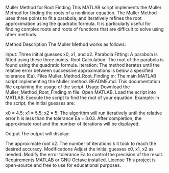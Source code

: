 Muller Method for Root Finding
This MATLAB script implements the Muller Method for finding the roots of a nonlinear equation. The Muller Method uses three points to fit a parabola, and iteratively refines the root approximation using the quadratic formula. It is particularly useful for finding complex roots and roots of functions that are difficult to solve using other methods.

Method Description
The Muller Method works as follows:

Input: Three initial guesses x0, x1, and x2.
Parabola Fitting: A parabola is fitted using these three points.
Root Calculation: The root of the parabola is found using the quadratic formula.
Iteration: The method iterates until the relative error between successive approximations is below a specified tolerance (Ea).
Files
Muller_Method_Root_Finding.m: The main MATLAB script implementing the Muller method.
README.md: This documentation file explaining the usage of the script.
Usage
Download the Muller_Method_Root_Finding.m file.
Open MATLAB.
Load the script into MATLAB.
Execute the script to find the root of your equation.
Example:
In the script, the initial guesses are:

x0 = 4.5;
x1 = 5.5;
x2 = 5;
The algorithm will run iteratively until the relative error h is less than the tolerance Ea = 0.03. After completion, the approximate root and the number of iterations will be displayed.

Output
The output will display:

The approximate root x2.
The number of iterations k it took to reach the desired accuracy.
Modifications
Adjust the initial guesses x0, x1, x2 as needed.
Modify the error tolerance Ea to control the precision of the result.
Requirements
MATLAB or GNU Octave installed.
License
This project is open-source and free to use for educational purposes.
